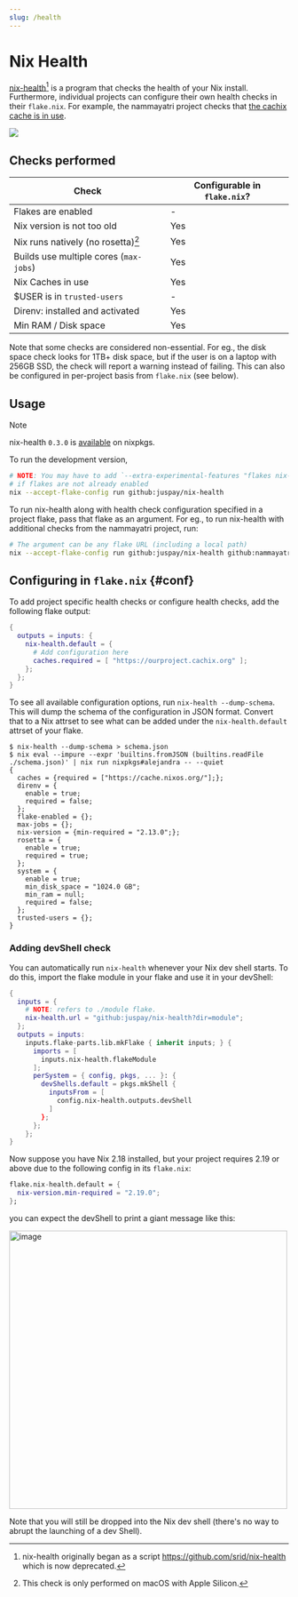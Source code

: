 ```yaml
---
slug: /health
---
```


# Nix Health

[nix-health](https://github.com/juspay/nix-health)[^1] is a program that checks the health of your Nix install. Furthermore, individual projects can configure their own health checks in their `flake.nix`. For example, the nammayatri project checks that [the cachix cache is in use](https://github.com/nammayatri/nammayatri/blob/2201f618af69dc78070fefeb4f082420b1d226cc/flake.nix#L29-L31).

[^1]: nix-health originally began as a script <https://github.com/srid/nix-health> which is now deprecated.

![](https://github.com/juspay/nix-browser/assets/3998/abbbc54b-d888-42fb-a2a8-31d9ae142d6a)

## Checks performed

| Check | Configurable in `flake.nix`? |
| --- | --- |
| Flakes are enabled | - |
| Nix version is not too old | Yes |
| Nix runs natively (no rosetta)[^2] | Yes |
| Builds use multiple cores (`max-jobs`) | Yes |
| Nix Caches in use | Yes |
| $USER is in `trusted-users` | - |
| Direnv: installed and activated | Yes |
| Min RAM / Disk space | Yes |

[^2]: This check is only performed on macOS with Apple Silicon.

Note that some checks are considered non-essential. For eg., the disk space check looks for 1TB+ disk space, but if the user is on a laptop with 256GB SSD, the check will report a warning instead of failing. This can also be configured in per-project basis from `flake.nix` (see below).

## Usage

>[!note]
>nix-health `0.3.0` is [available](https://github.com/NixOS/nixpkgs/pull/303283) on nixpkgs.

To run the development version,

```bash
# NOTE: You may have to add `--extra-experimental-features "flakes nix-command"`
# if flakes are not already enabled
nix --accept-flake-config run github:juspay/nix-health
```

To run nix-health along with health check configuration specified in a project flake, pass that flake as an argument. For eg., to run nix-health with additional checks from the nammayatri project, run:

```bash
# The argument can be any flake URL (including a local path)
nix --accept-flake-config run github:juspay/nix-health github:nammayatri/nammayatri
```

## Configuring in `flake.nix` {#conf}

To add project specific health checks or configure health checks, add the following flake output:

```nix
{
  outputs = inputs: {
    nix-health.default = {
      # Add configuration here
      caches.required = [ "https://ourproject.cachix.org" ];
    };
  };
}
```

To see all available configuration options, run `nix-health --dump-schema`. This will dump the schema of the configuration in JSON format. Convert that to a Nix attrset to see what can be added under the `nix-health.default` attrset of your flake.

```sh-session
$ nix-health --dump-schema > schema.json
$ nix eval --impure --expr 'builtins.fromJSON (builtins.readFile ./schema.json)' | nix run nixpkgs#alejandra -- --quiet
{
  caches = {required = ["https://cache.nixos.org/"];};
  direnv = {
    enable = true;
    required = false;
  };
  flake-enabled = {};
  max-jobs = {};
  nix-version = {min-required = "2.13.0";};
  rosetta = {
    enable = true;
    required = true;
  };
  system = {
    enable = true;
    min_disk_space = "1024.0 GB";
    min_ram = null;
    required = false;
  };
  trusted-users = {};
}
```

### Adding devShell check

You can automatically run `nix-health` whenever your Nix dev shell starts. To do this, import the flake module in your flake and use it in your devShell:

```nix
{
  inputs = {
    # NOTE: refers to ./module flake.
    nix-health.url = "github:juspay/nix-health?dir=module";
  };
  outputs = inputs:
    inputs.flake-parts.lib.mkFlake { inherit inputs; } {
      imports = [
        inputs.nix-health.flakeModule
      ];
      perSystem = { config, pkgs, ... }: {
        devShells.default = pkgs.mkShell {
          inputsFrom = [
            config.nix-health.outputs.devShell
          ]
        };
      };
    };
}
```

Now suppose you have Nix 2.18 installed, but your project requires 2.19 or above due to the following config in its `flake.nix`:

```nix
flake.nix-health.default = {
  nix-version.min-required = "2.19.0";
};
```

you can expect the devShell to print a giant message like this:

<img width="501" alt="image" src="https://github.com/juspay/nix-health/assets/3998/9f3b3141-611f-484f-b897-3e375c02dff5">

Note that you will still be dropped into the Nix dev shell (there's no way to abrupt the launching of a dev Shell).
